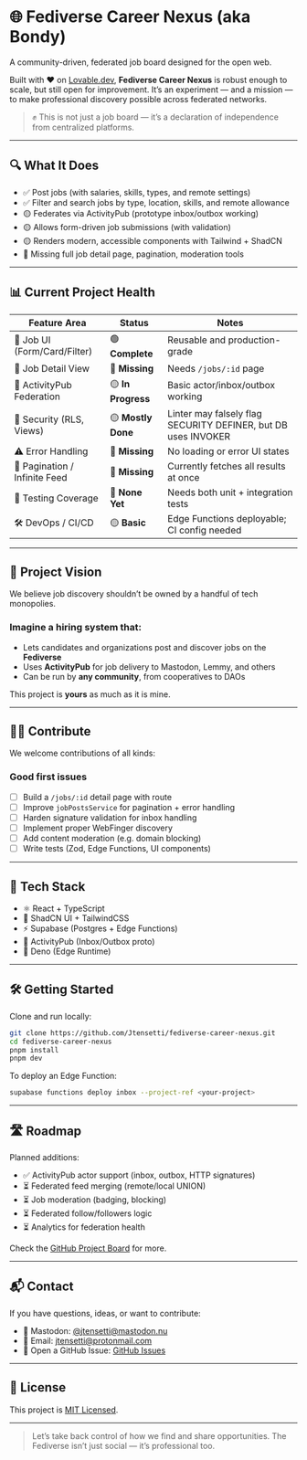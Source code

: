 # 🌐 Fediverse Career Nexus (aka Bondy)

A community-driven, federated job board designed for the open web.

Built with ❤️ on [Lovable.dev](https://lovable.dev), **Fediverse Career Nexus** is robust enough to scale, but still open for improvement. It’s an experiment — and a mission — to make professional discovery possible across federated networks.

> ✊ This is not just a job board — it’s a declaration of independence from centralized platforms.

---

## 🔍 What It Does

- ✅ Post jobs (with salaries, skills, types, and remote settings)
- ✅ Filter and search jobs by type, location, skills, and remote allowance
- 🟡 Federates via ActivityPub (prototype inbox/outbox working)
- 🟡 Allows form-driven job submissions (with validation)
- 🟡 Renders modern, accessible components with Tailwind + ShadCN
- 🔴 Missing full job detail page, pagination, moderation tools

---

## 📊 Current Project Health

| Feature Area                  | Status          | Notes                                                                 |
|------------------------------|------------------|-----------------------------------------------------------------------|
| 🧱 Job UI (Form/Card/Filter)  | 🟢 **Complete**   | Reusable and production-grade                                        |
| 🔎 Job Detail View            | 🔴 **Missing**    | Needs `/jobs/:id` page                                               |
| 📡 ActivityPub Federation     | 🟡 **In Progress**| Basic actor/inbox/outbox working                                     |
| 🔐 Security (RLS, Views)      | 🟡 **Mostly Done**| Linter may falsely flag SECURITY DEFINER, but DB uses INVOKER        |
| ⚠️ Error Handling             | 🔴 **Missing**    | No loading or error UI states                                        |
| 🔁 Pagination / Infinite Feed | 🔴 **Missing**    | Currently fetches all results at once                                |
| 🧪 Testing Coverage           | 🔴 **None Yet**   | Needs both unit + integration tests                                  |
| 🛠️ DevOps / CI/CD            | 🟡 **Basic**      | Edge Functions deployable; CI config needed                          |

---

## 🎯 Project Vision

We believe job discovery shouldn’t be owned by a handful of tech monopolies.

### Imagine a hiring system that:
- Lets candidates and organizations post and discover jobs on the **Fediverse**
- Uses **ActivityPub** for job delivery to Mastodon, Lemmy, and others
- Can be run by **any community**, from cooperatives to DAOs

This project is **yours** as much as it is mine.

---

## 👨‍💻 Contribute

We welcome contributions of all kinds:

### Good first issues
- [ ] Build a `/jobs/:id` detail page with route
- [ ] Improve `jobPostsService` for pagination + error handling
- [ ] Harden signature validation for inbox handling
- [ ] Implement proper WebFinger discovery
- [ ] Add content moderation (e.g. domain blocking)
- [ ] Write tests (Zod, Edge Functions, UI components)

---

## 🧠 Tech Stack

- ⚛️ React + TypeScript
- 💅 ShadCN UI + TailwindCSS
- ⚡ Supabase (Postgres + Edge Functions)
- 🧬 ActivityPub (Inbox/Outbox proto)
- 🦕 Deno (Edge Runtime)

---

## 🛠️ Getting Started

Clone and run locally:

```bash
git clone https://github.com/Jtensetti/fediverse-career-nexus.git
cd fediverse-career-nexus
pnpm install
pnpm dev
````

To deploy an Edge Function:

```bash
supabase functions deploy inbox --project-ref <your-project>
```

---

## 🛣️ Roadmap

Planned additions:

* ✅ ActivityPub actor support (inbox, outbox, HTTP signatures)
* ⏳ Federated feed merging (remote/local UNION)
* ⏳ Job moderation (badging, blocking)
* ⏳ Federated follow/followers logic
* ⏳ Analytics for federation health

Check the [GitHub Project Board](https://github.com/Jtensetti/fediverse-career-nexus/projects) for more.

---

## 📬 Contact

If you have questions, ideas, or want to contribute:

* 🐘 Mastodon: [@jtensetti@mastodon.nu](https://mastodon.nu/@jtensetti)
* 📧 Email: [jtensetti@protonmail.com](mailto:jtensetti@protonmail.com)
* 🐙 Open a GitHub Issue: [GitHub Issues](https://github.com/Jtensetti/fediverse-career-nexus/issues)

---

## 🧭 License

This project is [MIT Licensed](LICENSE).

---

> Let’s take back control of how we find and share opportunities.
> The Fediverse isn’t just social — it’s professional too.

